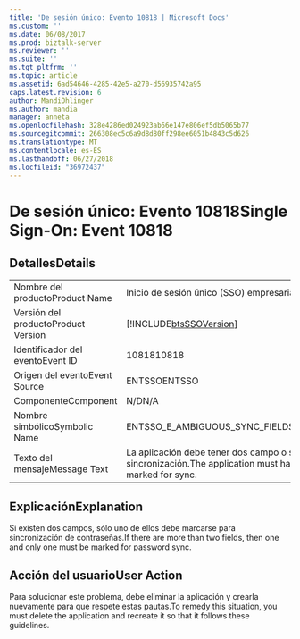 ```yaml
---
title: 'De sesión único: Evento 10818 | Microsoft Docs'
ms.custom: ''
ms.date: 06/08/2017
ms.prod: biztalk-server
ms.reviewer: ''
ms.suite: ''
ms.tgt_pltfrm: ''
ms.topic: article
ms.assetid: 6ad54646-4285-42e5-a270-d56935742a95
caps.latest.revision: 6
author: MandiOhlinger
ms.author: mandia
manager: anneta
ms.openlocfilehash: 328e4286ed024923ab66e147e806ef5db5065b77
ms.sourcegitcommit: 266308ec5c6a9d8d80ff298ee6051b4843c5d626
ms.translationtype: MT
ms.contentlocale: es-ES
ms.lasthandoff: 06/27/2018
ms.locfileid: "36972437"
---
```

# <a name="single-sign-on-event-10818"></a><span data-ttu-id="0c6c1-102">De sesión único: Evento 10818</span><span class="sxs-lookup"><span data-stu-id="0c6c1-102">Single Sign-On: Event 10818</span></span>
## <a name="details"></a><span data-ttu-id="0c6c1-103">Detalles</span><span class="sxs-lookup"><span data-stu-id="0c6c1-103">Details</span></span>  
  
|                 |                                                                                 |
|-----------------|---------------------------------------------------------------------------------|
|  <span data-ttu-id="0c6c1-104">Nombre del producto</span><span class="sxs-lookup"><span data-stu-id="0c6c1-104">Product Name</span></span>   |                            <span data-ttu-id="0c6c1-105">Inicio de sesión único (SSO) empresarial</span><span class="sxs-lookup"><span data-stu-id="0c6c1-105">Enterprise Single Sign-On</span></span>                            |
| <span data-ttu-id="0c6c1-106">Versión del producto</span><span class="sxs-lookup"><span data-stu-id="0c6c1-106">Product Version</span></span> |           [!INCLUDE[btsSSOVersion](../includes/btsssoversion-md.md)]            |
|    <span data-ttu-id="0c6c1-107">Identificador del evento</span><span class="sxs-lookup"><span data-stu-id="0c6c1-107">Event ID</span></span>     |                                      <span data-ttu-id="0c6c1-108">10818</span><span class="sxs-lookup"><span data-stu-id="0c6c1-108">10818</span></span>                                      |
|  <span data-ttu-id="0c6c1-109">Origen del evento</span><span class="sxs-lookup"><span data-stu-id="0c6c1-109">Event Source</span></span>   |                                     <span data-ttu-id="0c6c1-110">ENTSSO</span><span class="sxs-lookup"><span data-stu-id="0c6c1-110">ENTSSO</span></span>                                      |
|    <span data-ttu-id="0c6c1-111">Componente</span><span class="sxs-lookup"><span data-stu-id="0c6c1-111">Component</span></span>    |                                       <span data-ttu-id="0c6c1-112">N/D</span><span class="sxs-lookup"><span data-stu-id="0c6c1-112">N/A</span></span>                                       |
|  <span data-ttu-id="0c6c1-113">Nombre simbólico</span><span class="sxs-lookup"><span data-stu-id="0c6c1-113">Symbolic Name</span></span>  |                         <span data-ttu-id="0c6c1-114">ENTSSO_E_AMBIGUOUS_SYNC_FIELDS</span><span class="sxs-lookup"><span data-stu-id="0c6c1-114">ENTSSO_E_AMBIGUOUS_SYNC_FIELDS</span></span>                          |
|  <span data-ttu-id="0c6c1-115">Texto del mensaje</span><span class="sxs-lookup"><span data-stu-id="0c6c1-115">Message Text</span></span>   | <span data-ttu-id="0c6c1-116">La aplicación debe tener dos campo o se debe marcar un solo campo para sincronización.</span><span class="sxs-lookup"><span data-stu-id="0c6c1-116">The application must have two fields or only one field must be marked for sync.</span></span> |
  
## <a name="explanation"></a><span data-ttu-id="0c6c1-117">Explicación</span><span class="sxs-lookup"><span data-stu-id="0c6c1-117">Explanation</span></span>  
 <span data-ttu-id="0c6c1-118">Si existen dos campos, sólo uno de ellos debe marcarse para sincronización de contraseñas.</span><span class="sxs-lookup"><span data-stu-id="0c6c1-118">If there are more than two fields, then one and only one must be marked for password sync.</span></span>  
  
## <a name="user-action"></a><span data-ttu-id="0c6c1-119">Acción del usuario</span><span class="sxs-lookup"><span data-stu-id="0c6c1-119">User Action</span></span>  
 <span data-ttu-id="0c6c1-120">Para solucionar este problema, debe eliminar la aplicación y crearla nuevamente para que respete estas pautas.</span><span class="sxs-lookup"><span data-stu-id="0c6c1-120">To remedy this situation, you must delete the application and recreate it so that it follows these guidelines.</span></span>